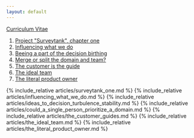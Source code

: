 ```yaml
---
layout: default
---
```



[Curriculum Vitae](https://jav.github.io/cv/JavierUbillosShortCV.pdf)

1. [Project "Surveytank", chapter one](#surveytank_one)
1. [Influencing what we do](#influencing_what_we_do)
2. [Beeing a part of the decision birthing](#ideas_to_decision_turbulence_stability)
3. [Merge or split the domain and team?](#could_a_single_person_prioritize_a_domain)
4. [The customer is the guide](#the_customer_is_the_guide)
5. [The ideal team](#the_ideal_team)
6. [The literal product owner](#the_literal_product_owner)

<a name="surveytank_one" />
{% include_relative articles/surveytank_one.md %}

<a name="influencing_what_we_do" />
{% include_relative articles/influencing_what_we_do.md %}

<a name="ideas_to_decision_turbulence_stability" />
{% include_relative articles/ideas_to_decision_turbulence_stability.md %}

<a name="could_a_single_person_prioritize_a_domain" />
{% include_relative articles/could_a_single_person_prioritize_a_domain.md %}


<a name="the_customer_is_the_guide" />
{% include_relative articles/the_customer_guides.md %}

<a name="the_ideal_team" />
{% include_relative articles/the_ideal_team.md %}

<a name="the_literal_product_owner" />
{% include_relative articles/the_literal_product_owner.md %}
